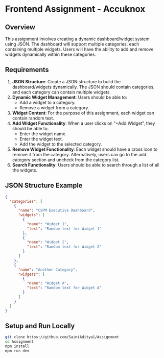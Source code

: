 # Frontend Assignment - Accuknox

## Overview

This assignment involves creating a dynamic dashboard/widget system using JSON. The dashboard will support multiple categories, each containing multiple widgets. Users will have the ability to add and remove widgets dynamically within these categories.

## Requirements

1. **JSON Structure**: Create a JSON structure to build the dashboard/widgets dynamically. The JSON should contain categories, and each category can contain multiple widgets.
2. **Dynamic Widget Management**: Users should be able to:
   - Add a widget to a category.
   - Remove a widget from a category.
3. **Widget Content**: For the purpose of this assignment, each widget can contain random text.
4. **Add Widget Functionality**: When a user clicks on "+Add Widget", they should be able to:
   - Enter the widget name.
   - Enter the widget text.
   - Add the widget to the selected category.
5. **Remove Widget Functionality**: Each widget should have a cross icon to remove it from the category. Alternatively, users can go to the add category section and uncheck from the category list.
6. **Search Functionality**: Users should be able to search through a list of all the widgets.

## JSON Structure Example

```json
{
  "categories": [
    {
      "name": "CSPM Executive Dashboard",
      "widgets": [
        {
          "name": "Widget 1",
          "text": "Random text for Widget 1"
        },
        {
          "name": "Widget 2",
          "text": "Random text for Widget 2"
        }
      ]
    },
    {
      "name": "Another Category",
      "widgets": [
        {
          "name": "Widget A",
          "text": "Random text for Widget A"
        }
      ]
    }
  ]
}
```

## Setup and Run Locally

```sh
git clone https://github.com/SainiAditya1/Assignment
cd Assignment
npm install
npm run dev

```
